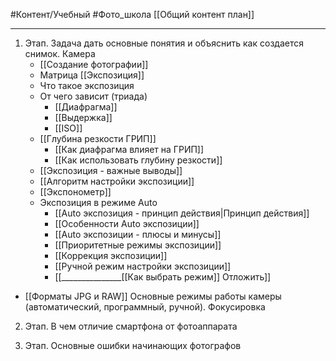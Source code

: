 #Контент/Учебный #Фото_школа 
[[Общий контент план]]
________

1. Этап. Задача дать основные понятия и объяснить как создается снимок.
Камера
	- [[Создание фотографии]]
	- Матрица
[[Экспозиция]]
	- Что такое экспозиция
	- От чего зависит (триада)
		- [[Диафрагма]]
		- [[Выдержка]]
		- [[ISO]] 
	- [[Глубина резкости ГРИП]]
		- [[Как диафрагма влияет на ГРИП]]
		- [[Как использовать глубину резкости]]
	- [[Экспозиция - важные выводы]]
	- [[Алгоритм настройки экспозиции]]
	- [[Экспонометр]]
	- Экспозиция в режиме Auto
		- [[Auto экспозиция - принцип действия|Принцип действия]]
		- [[Особенности Auto экспозиции]]
		- [[Auto экспозиции - плюсы и минусы]]
		- [[Приоритетные режимы экспозиции]]
		- [[Коррекция экспозиции]]
		- [[Ручной режим настройки экспозиции]]
		- [[_______________[[Как выбрать режим]] Отложить]]
- [[Форматы JPG и RAW]]
Основные режимы работы камеры (автоматический, программный, ручной).
Фокусировка
2. Этап.
В чем отличие смартфона от фотоаппарата


3. Этап.
Основные ошибки начинающих фотографов

